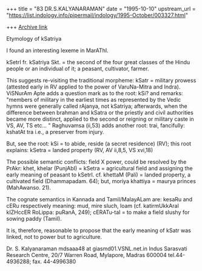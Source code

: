 +++
title = "83 DR.S.KALYANARAMAN"
date = "1995-10-10"
upstream_url = "https://list.indology.info/pipermail/indology/1995-October/003327.html"

+++
[Archive link](https://list.indology.info/pipermail/indology/1995-October/003327.html)

Etymology of kSatriya

I found an interesting lexeme in MarAThI.

kSetrI fr. kSatriya Skt. = the second of the four great classes of the 
Hindu people or an individual of it; a peasant, cultivator, farmer.

This suggests re-visiting the traditional morpheme: kSatr = military 
prowess (attested early in RV applied to the power of VaruNa-Mitra and 
Indra). ViSNurAm Apte adds 
a question mark as to the root: kSi? and remarks: "members of military in 
the earliest times as represented by the Vedic hymns were generally called 
rAjanya, not kSatriya;
afterwards, when the difference between brahman and 
kSatra or the priestly and civil authorities became more distinct, 
applied to the second or reigning or 
military caste in VS, AV, TS etc... " Raghuvamsa (ii,53) adds another root: 
trai, fancifully: kshatAt tra i.e., a preserver from injury.

But, see the root: kSi = to abide, reside (a secret residence) (RV); this 
root explains: kSetra = landed property (RV, AV ii,8,5, VS xvi,18)

The possible semantic conflicts: field X power, could be resolved by the 
PrAkr: khet, khelar (PunjAbI) = kSetra = agricultural field and assigning 
the early meaning of peasant to kSetrI. cf.
khettaM (Pali) = landed property, a cultivated field (Dhammapadam. 64); 
but, moriya khattiya = maurya princes (MahAwanso. 21).

The cognate semantics in Kannada and Tamil/MalayALam are: kesaRu and cERu
respectively meaning: mud, mire sluch, loam (cf. katirmUkkAral kIZHccER 
RoLippa: puRanA, 249); cERATu-tal = to make a field slushy for sowing paddy 
(Tamil).

It is, therefore, reasonable to propose that the early meaning of kSatr 
was linked, not to power but to agriculture.

Dr. S. Kalyanaraman
mdsaaa48 at giasmd01.VSNL.net.in
Indus Sarasvati Research Centre,
20/7 Warren Road, Mylapore, Madras 600004
tel.44-4936288; fax. 44-4996380





